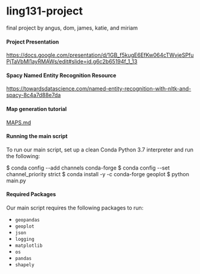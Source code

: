 # ling131-project
final project by angus, dom, james, katie, and miriam

#### Project Presentation  
https://docs.google.com/presentation/d/1GB_f5kugE6EfKw064cTWvjeSPfuPjTaVbMl1ayRMAWs/edit#slide=id.g6c2b65194f_1_13

#### Spacy Named Entity Recognition Resource  
https://towardsdatascience.com/named-entity-recognition-with-nltk-and-spacy-8c4a7d88e7da

#### Map generation tutorial  
[MAPS.md](MAPS.md)


#### Running the main script

To run our main script, set up a clean Conda Python 3.7 interpreter and run the following:

  $ conda config --add channels conda-forge
  $ conda config --set channel_priority strict
  $ conda install -y -c conda-forge geoplot
  $ python main.py

#### Required Packages

Our main script requires the following packages to run:
* `geopandas`
* `geoplot`
* `json`
* `logging`
* `matplotlib`
* `os`
* `pandas`
* `shapely`

